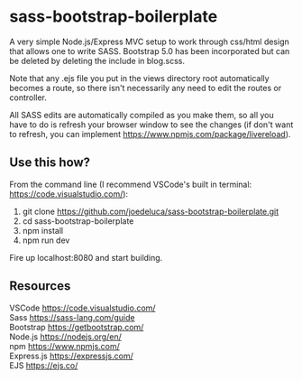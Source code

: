 # sass-bootstrap-boilerplate
A very simple Node.js/Express MVC setup to work through css/html design that allows one to write SASS. Bootstrap 5.0 has been incorporated but can be deleted by deleting the include in blog.scss.

Note that any .ejs file you put in the views directory root automatically becomes a route, so there isn't necessarily any need to edit the routes or controller.

All SASS edits are automatically compiled as you make them, so all you have to do is refresh your browser window to see the changes (if don't want to refresh, you can implement https://www.npmjs.com/package/livereload).

## Use this how?
From the command line (I recommend VSCode's built in terminal: https://code.visualstudio.com/):
1. git clone https://github.com/joedeluca/sass-bootstrap-boilerplate.git
2. cd sass-bootstrap-boilerplate
3. npm install
4. npm run dev

Fire up localhost:8080 and start building.

## Resources
VSCode https://code.visualstudio.com/  
Sass https://sass-lang.com/guide  
Bootstrap https://getbootstrap.com/  
Node.js https://nodejs.org/en/  
npm https://www.npmjs.com/  
Express.js https://expressjs.com/  
EJS https://ejs.co/  